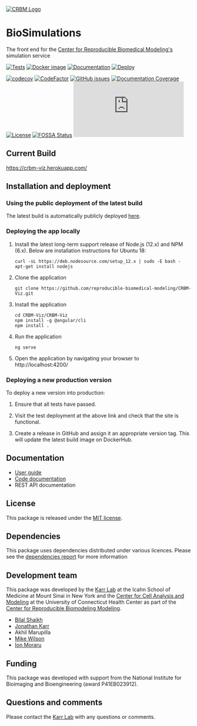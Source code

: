 
[![CRBM Logo](https://reproduciblebiomodels.org/wp-content/uploads/2016/09/Header-image-268x80.png)](https://reproduciblebiomodels.org/)
# BioSimulations
The front end for the [Center for Reproducible Biomedical Modeling's](https://reproduciblebiomodels.org/) simulation service

[![Tests](https://github.com/reproducible-biomedical-modeling/CRBM-Viz/workflows/Build,%20Lint,%20Test/badge.svg)](https://github.com/reproducible-biomedical-modeling/CRBM-Viz/actions)
[![Docker image](https://github.com/reproducible-biomedical-modeling/CRBM-Viz/workflows/Docker%20Image%20CI/badge.svg)](https://github.com/reproducible-biomedical-modeling/CRBM-Viz/actions)
[![Documentation](https://github.com/reproducible-biomedical-modeling/CRBM-Viz/workflows/Documentation/badge.svg)](https://github.com/reproducible-biomedical-modeling/CRBM-Viz/actions)
[![Deploy](https://github.com/reproducible-biomedical-modeling/CRBM-Viz/workflows/Publish%20Docker/badge.svg)](https://github.com/reproducible-biomedical-modeling/CRBM-Viz/actions)


[![codecov](https://codecov.io/gh/reproducible-biomedical-modeling/CRBM-Viz/branch/master/graph/badge.svg)](https://codecov.io/gh/reproducible-biomedical-modeling/CRBM-Viz)
[![CodeFactor](https://www.codefactor.io/repository/github/reproducible-biomedical-modeling/crbm-viz/badge)](https://www.codefactor.io/repository/github/reproducible-biomedical-modeling/crbm-viz)
[![GitHub issues](https://img.shields.io/github/issues/reproducible-biomedical-modeling/CRBM-Viz?logo=GitHub)](https://github.com/reproducible-biomedical-modeling/CRBM-Viz/issues)
[![Documentation Coverage](https://reproducible-biomedical-modeling.github.io/CRBM-Viz/images/coverage-badge-documentation.svg)](https://reproducible-biomedical-modeling.github.io/CRBM-Viz/)
[![License](https://img.shields.io/github/license/reproducible-biomedical-modeling/CRBM-Viz.svg)](LICENSE)
[![FOSSA Status](https://app.fossa.com/api/projects/custom%2B12818%2Fgit%40github.com%3Areproducible-biomedical-modeling%2FCRBM-Viz.git.svg?type=shield)](https://app.fossa.com/projects/custom%2B12818%2Fgit%40github.com%3Areproducible-biomedical-modeling%2FCRBM-Viz.git?ref=badge_shield)
![Analytics](https://ga-beacon.appspot.com/UA-86759801-1/CRBM-Viz/README.md?pixel)

## Current Build

https://crbm-viz.herokuapp.com/

## Installation and deployment

### Using the public deployment of the latest build

The latest build is automatically publicly deployed [here](https://crbm-viz.herokuapp.com/).

### Deploying the app locally

1. Install the latest long-term support release of Node.js (12.x) and NPM (6.x). Below are installation instructions for Ubuntu 18:

   ```
   curl -sL https://deb.nodesource.com/setup_12.x | sudo -E bash -
   apt-get install nodejs
   ```

2. Clone the application

   ```
   git clone https://github.com/reproducible-biomedical-modeling/CRBM-Viz.git
   ```

3. Install the application

   ```
   cd CRBM-Viz/CRBM-Viz
   npm install -g @angular/cli
   npm install .
   ```

4. Run the application

   ```
   ng serve
   ```

5. Open the application by navigating your browser to http://localhost:4200/

### Deploying a new production version

To deploy a new version into production:

1. Ensure that all tests have passed.

2. Visit the test deployment at the above link and check that the site is functional.

3. Create a release in GitHub and assign it an appropriate version tag.
   This will update the latest build image on DockerHub.

## Documentation

* [User guide](https://crbm-viz.herokuapp.com/help)
* [Code documentation](https://reproducible-biomedical-modeling.github.io/CRBM-Viz/)
* REST API documentation

## License

This package is released under the [MIT license](LICENSE).
## Dependencies
This package uses dependencies distributed under various licences. Please see the [dependencies report](https://app.fossa.com/attribution/ba821b8e-9edf-481b-a00a-eea0eb10bf63) for more information
## Development team

This package was developed by the [Karr Lab](https://www.karrlab.org) at the Icahn School of Medicine at Mount Sinai in New York and the [Center for Cell Analysis and Modeling](https://health.uconn.edu/cell-analysis-modeling/) at the University of Connecticut Health Center as part of the [Center for Reproducible Biomodeling Modeling](https://reproduciblebiomodels.org).

- [Bilal Shaikh](https://www.bshaikh.com)
- [Jonathan Karr](https://www.karrlab.org)
- Akhil Marupilla
- [Mike Wilson](https://www.linkedin.com/in/mike-wilson-08b3324/)
- [Ion Moraru](https://facultydirectory.uchc.edu/profile?profileId=Moraru-Ion)

## Funding

This package was developed with support from the National Institute for Bioimaging and Bioengineering (award P41EB023912).

## Questions and comments

Please contact the [Karr Lab](mailto:info@karrlab.org) with any questions or comments.

